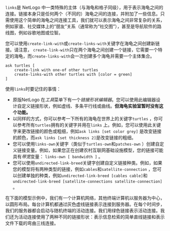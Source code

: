 `links`是 NetLogo 中一类特殊的主体（与海龟和格子同级），用于表示海龟之间的连接。链接本身只是任何两个（不同的）海龟之间的连接，并附加了一些信息。只需使用这个简单的海龟之间连接工具，我们就可以表示海龟之间非常复杂的关系，例如家谱、社交媒体上的“朋友”关系（通常称为“社交图”），甚至是导航软件的路线图，例如谷歌地图或位智。

您可以使用`create-link-with`或`create-links-with`关键字在海龟之间创建新链接。请注意， `create-link-with`只在两个海龟之间创建一个链接，它需要一个特定的海龟，而`create-links-with`会一次创建多个海龟并需要一个主体集合。



```
ask turtles [
	create-link with one-of other turtles
	create-links-with other turtles with [color = green]
]
```


使用`links`时要记住的事情：

- 原版NetLogo 在*工具*菜单下有一个*链接形状编辑器*。您可以使用此编辑器设计自定义链接形状，例如虚线、多条平行线或曲线。**但海龟实验室暂时没有这个功能。**
- 以同样的方式，你可以参考一下所有的海龟在世界上的关键字`turtles` ，你可以参考所有`turtles`拥有的关键字并用在`links` 上。例如，您可以使用此关键字来更改链接的颜色或粗细，例如`ask links [set color grey]` 是改变链接的颜色，而`ask links [set thickness 2]`是改变链接的粗细。
- 您可以使用`links-own`关键字（类似于`turtles-own`和`patches-own` ）创建自定义链接变量。例如，如果您正在创建农村互联网基础设施模型，您的链接可能具有*带宽*变量： `links-own [ bandwidth ]` 。
- 您可以使用`undirected-link-breed`关键字创建自定义链接种类。例如，如果您的模型将有两种类型的链接，例如`cables`和`satellite-connection` ，您可以创建单独的种类，例如`undirected-link-breed [cables cable]`和`undirected-link-breed [satellite-connections satellite-connection]` 。


在下面的模型示例中，我们有一个计算机网络，其他终端计算机以服务器为中心，以圆形布局。每台计算机都通过灰色虚线链接表示连接到服务器。在每个时间步，我们的服务器都会启动与随机终端的活动连接。我们用绿色链接表示活动连接。我们还为活动连接使用了两种不同的链接形状：表示信息检索的简单直线链接和表示文件下载的弯曲三线连接。
